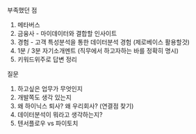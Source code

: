 부족했던 점
1. 메타버스
2. 금융사 - 마이데이터와 결합할 인사이트
3. 경험 - 고객 특성분석을 통한 데이터분석 경험 (제로베이스 활용할것)
4. 1분 / 3분 자기소개멘트 (직무에서 하고자하는 바를 정확히 명시)
5. 키워드위주로 답변 정리

질문
1. 하고싶은 업무가 무엇인지
2. 개발쪽도 생각 있는지
3. 왜 하이닉스 퇴사? 왜 우리회사? (연결점 찾기)
4. 데이터분석이 뭐라고 생각하는지?
5. 텐서플로우 vs 파이토치